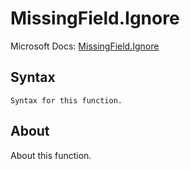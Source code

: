 ---
---

# MissingField.Ignore

Microsoft Docs: [MissingField.Ignore](https://docs.microsoft.com/en-us/powerquery-m/missingfield-ignore)

## Syntax

```powerquery-m
Syntax for this function.
```

## About

About this function.

